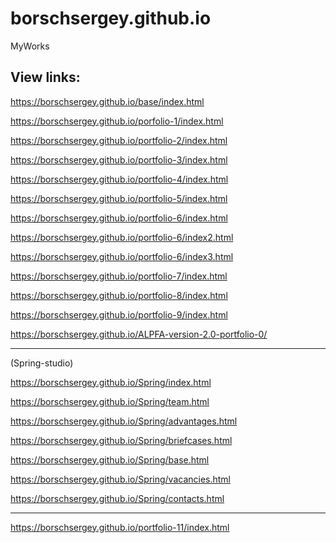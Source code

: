 ﻿# borschsergey.github.io
MyWorks

View links:
--------
https://borschsergey.github.io/base/index.html

https://borschsergey.github.io/porfolio-1/index.html

https://borschsergey.github.io/portfolio-2/index.html

https://borschsergey.github.io/portfolio-3/index.html

https://borschsergey.github.io/portfolio-4/index.html

https://borschsergey.github.io/portfolio-5/index.html

https://borschsergey.github.io/portfolio-6/index.html

https://borschsergey.github.io/portfolio-6/index2.html

https://borschsergey.github.io/portfolio-6/index3.html

https://borschsergey.github.io/portfolio-7/index.html

https://borschsergey.github.io/portfolio-8/index.html

https://borschsergey.github.io/portfolio-9/index.html

https://borschsergey.github.io/ALPFA-version-2.0-portfolio-0/

------------------------------------------------------------------------------------------------------------------------------------------------------------------------------------------------------------------------

(Spring-studio)

https://borschsergey.github.io/Spring/index.html

https://borschsergey.github.io/Spring/team.html

https://borschsergey.github.io/Spring/advantages.html

https://borschsergey.github.io/Spring/briefcases.html

https://borschsergey.github.io/Spring/base.html

https://borschsergey.github.io/Spring/vacancies.html

https://borschsergey.github.io/Spring/contacts.html

------------------------------------------------------------------------------------------------------------------------------------------------------------------------------------------------------------------------

https://borschsergey.github.io/portfolio-11/index.html